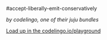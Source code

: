 #accept-liberally-emit-conservatively

_by codelingo, one of their juju bundles_


[Load up in the codelingo.io/playground](https://codelingo.io/playground/?repo=github.com/codelingo/hub&dir=tenets/codelingo/juju/accept-liberally-emit-conservatively&tenet=codelingo/juju/accept-liberally-emit-conservatively)

